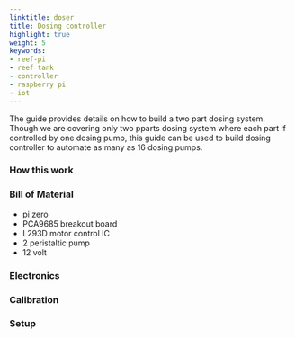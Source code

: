 ```yaml
---
linktitle: doser
title: Dosing controller
highlight: true
weight: 5
keywords:
- reef-pi
- reef tank
- controller
- raspberry pi
- iot
---
```


The guide provides details on how to build a two part dosing system. Though we are covering only two pparts dosing system where each part if controlled by one dosing pump, this guide can be used to build dosing controller to automate as many as 16 dosing pumps.

### How this work

### Bill of Material

- pi zero
- PCA9685 breakout board 
- L293D motor control IC
- 2 peristaltic pump
- 12 volt 


### Electronics

### Calibration

### Setup
